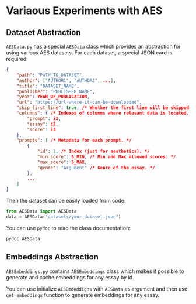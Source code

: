 # Variaous Experiments with AES

## Dataset Abstraction

`AESData.py` has a special `AESData` class which provides an abstraction for using various AES datasets.
For each dataset, a special JSON card is required:

```json
{   
    "path": "PATH_TO_DATASET",
    "author": ["AUTHOR1", "AUTHOR2", ...],
    "title": "DATASET_NAME",
    "publisher": "PUBLISHER_NAME",
    "year": YEAR_OF_PUBLICATION,
    "url": "https://url-where-it-can-be-downloaded",
    "skip_first_line": true, /* Whether the first line will be skipped. */
    "columns": { /* Indexes of columns where relevant data is located. */
        "prompt": i1,
        "essay": i2,
        "score": i3
    },
    "prompts": [ /* Metadata for each prompt. */
        {
            "id": 1, /* Index (just for aesthetics). */
            "min_score": S_MIN, /* Min and Max allowed scores. */
            "max_score": S_MAX,
            "genre": "Argument" /* Genre of the essay. */
        },
        ...
    ]
}
```

Then the dataset can be easily loaded from code:

```python
from AESData import AESData
data = AESData("datasets/your-dataset.json")
```

You can use `pydoc` to read the class documentation:

```bash
pydoc AESData
```

## Embeddings Abstraction

`AESEmbeddings.py` contains `AESEmbeddings` class which makes it possible to generate and cache embeddings for any essay by id.

You can use initialize `AESEmdeddigns` with `AESData` as argument and then use `get_embeddings` function to generate embeddings for any essay.